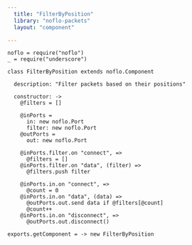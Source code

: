 ```yaml
---
  title: "FilterByPosition"
  library: "noflo-packets"
  layout: "component"

---
```


    noflo = require("noflo")
    _ = require("underscore")
    
    class FilterByPosition extends noflo.Component
    
      description: "Filter packets based on their positions"
    
      constructor: ->
        @filters = []
    
        @inPorts =
          in: new noflo.Port
          filter: new noflo.Port
        @outPorts =
          out: new noflo.Port
    
        @inPorts.filter.on "connect", =>
          @filters = []
        @inPorts.filter.on "data", (filter) =>
          @filters.push filter
    
        @inPorts.in.on "connect", =>
          @count = 0
        @inPorts.in.on "data", (data) =>
          @outPorts.out.send data if @filters[@count]
          @count++
        @inPorts.in.on "disconnect", =>
          @outPorts.out.disconnect()
    
    exports.getComponent = -> new FilterByPosition
    
